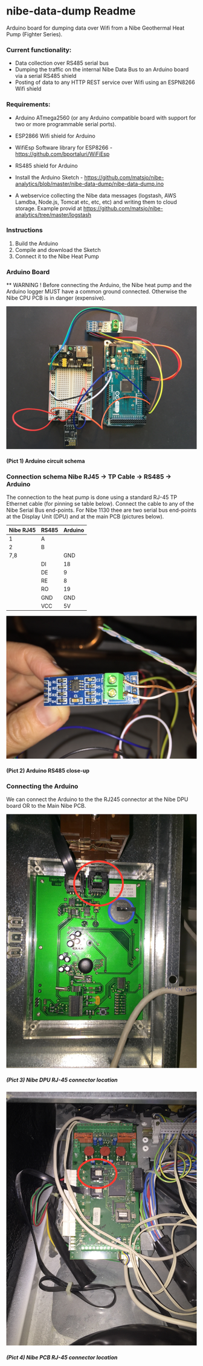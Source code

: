# nibe-data-dump Readme

Arduino board for dumping data over Wifi from a Nibe Geothermal Heat Pump (Fighter Series).

### Current functionality: 

* Data collection over RS485 serial bus
* Dumping the traffic on the internal Nibe Data Bus to an Arduino board via a serial RS485 shield 
* Posting of data to any HTTP REST service over Wifi using an ESPN8266 Wifi shield
    
### Requirements:

 - Arduino ATmega2560 (or any Arduino compatible board with support for two or more programmable serial ports).
 - ESP2866 Wifi shield for Arduino
 - WifiEsp Software library for ESP8266 - https://github.com/bportaluri/WiFiEsp
 - RS485 shield for Arduino
 - Install the Arduino Sketch - https://github.com/matsjo/nibe-analytics/blob/master/nibe-data-dump/nibe-data-dump.ino 
 
 - A webservice collecting the Nibe data messages (logstash, AWS Lamdba, Node.js, Tomcat etc, etc, etc) and writing them to cloud storage. Example provid at https://github.com/matsjo/nibe-analytics/tree/master/logstash 

### Instructions

1. Build the Arduino
1. Compile and download the Sketch
1. Connect it to the Nibe Heat Pump 

### Arduino Board

 ** WARNING ! Before connecting the Arduino, the Nibe heat pump and the Arduino logger MUST have a common ground connected. Otherwise the Nibe CPU PCB is in danger (expensive).  

 ![Arduino Nibe Logger](../docs/images/00000-arduinoNibeLogger.jpg)
 #### (Pict 1) Arduino circuit schema

### Connection schema Nibe RJ45 -> TP Cable -> RS485 -> Arduino 

 The connection to the heat pump is done using a standard RJ-45 TP Ethernet cable (for pinning se table below). Connect the cable to any of the Nibe Serial Bus end-points. For Nibe 1130 thee are two serial bus end-points at the Display Unit (DPU) and at the main PCB (pictures below).  
 
| Nibe RJ45 | RS485 | Arduino |
|-----------|-------|---------|
|   1  |   A   |         |
|   2  |   B   |         |
|  7,8 |       |   GND   |
|      |   DI  |   18    |
|      |   DE  |    9    |
|      |   RE  |    8    |
|      |   RO  |   19    |
|      |   GND |   GND   |
|      |   VCC |   5V    |


 
 ![Arduino RS485](../docs/images/00000-RS485.jpg)
#### (Pict 2) Arduino RS485 close-up

### Connecting the Arduino

We can connect the Arduino to the the RJ245 connector at the Nibe DPU board OR to the Main Nibe PCB.

 ![Nibe DPU RJ-45 connector](../docs/images/00000-NibeDPU.jpg)

##### (Pict 3) Nibe DPU RJ-45 connector location

 ![Nibe PCB RJ-45 connector](../docs/images/00000-NibePCB.jpg)
##### (Pict 4) Nibe PCB RJ-45 connector location

 




 

